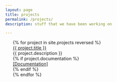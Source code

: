 ```yaml
---
layout: page
title: projects
permalink: /projects/
description: stuff that we have been working on

---
```


<ul class="project-list">
{% for project in site.projects reversed %}
  <div class="project-container">
    <div class="project-name">
        <a class="project-title" href="{{ project.github }}">{{ project.title }}</a>
    </div>
    <div class="project-description">
        {{ project.description }}
    </div>
    {% if project.documentation %}
    <div class="project-documentation">
        <a class="project-documentation-link" href="{{ project.documentation}}">[Documentation]</a>
    </div>
    {% endif %}
  </div>
{% endfor %}
